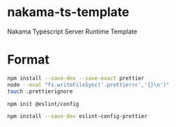 # nakama-ts-template

Nakama Typescript Server Runtime Template


# Format

```bash
npm install --save-dev --save-exact prettier
node --eval "fs.writeFileSync('.prettierrc','{}\n')"
touch .prettierignore
```


```bash
npm init @eslint/config
```

```bash
npm install --save-dev eslint-config-prettier
```